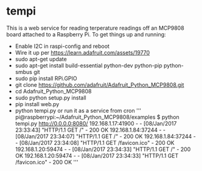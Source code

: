 # tempi

This is a web service for reading terperature readings off an MCP9808
board attached to a Raspberry Pi.  To get things up and running:

* Enable I2C in raspi-config and reboot
* Wire it up per https://learn.adafruit.com/assets/19770
* sudo apt-get update
* sudo apt-get install build-essential python-dev python-pip python-smbus git
* sudo pip install RPi.GPIO
* git clone https://github.com/adafruit/Adafruit_Python_MCP9808.git
* cd Adafruit_Python_MCP9808
* sudo python setup.py install
* pip install web.py
* python tempi.py or run it as a service from cron
'''
pi@raspberrypi:~/Adafruit_Python_MCP9808/examples $ python tempi.py
http://0.0.0.0:8080/
192.168.1.17:41900 - - [08/Jan/2017 23:33:43] "HTTP/1.1 GET /" - 200 OK
192.168.1.84:37244 - - [08/Jan/2017 23:34:07] "HTTP/1.1 GET /" - 200 OK
192.168.1.84:37244 - - [08/Jan/2017 23:34:08] "HTTP/1.1 GET /favicon.ico" - 200 OK
192.168.1.20:59474 - - [08/Jan/2017 23:34:33] "HTTP/1.1 GET /" - 200 OK
192.168.1.20:59474 - - [08/Jan/2017 23:34:33] "HTTP/1.1 GET /favicon.ico" - 200 OK
'''
